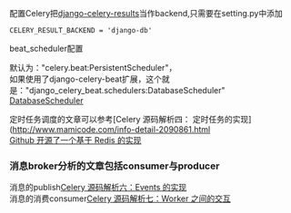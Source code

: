 
配置Celery把[django-celery-results](https://github.com/celery/django-celery-results/blob/master/django_celery_results/backends/database.py)当作backend,只需要在setting.py中添加

```
CELERY_RESULT_BACKEND = 'django-db'
```

beat_scheduler配置

默认为："celery.beat:PersistentScheduler"，   
如果使用了django-celery-beat扩展，这个就是："django_celery_beat.schedulers:DatabaseScheduler"   
[DatabaseScheduler](https://github.com/celery/django-celery-beat/blob/master/django_celery_beat/schedulers.py#L169)

定时任务调度的文章可以参考[Celery 源码解析四： 定时任务的实现](http://www.mamicode.com/info-detail-2090861.html   
[Github 开源了一个基于 Redis 的实现](https://github.com/liuliqiang/celerybeatredis)

### 消息broker分析的文章包括consumer与producer

消息的publish[Celery 源码解析六：Events 的实现](http://www.bubuko.com/infodetail-2403523.html)   
消息的消费consumer[Celery 源码解析七：Worker 之间的交互](https://www.colabug.com/1932713.html)
